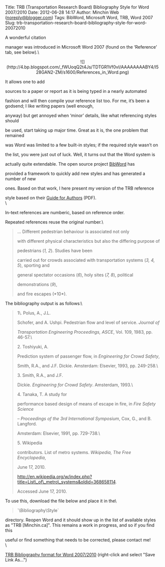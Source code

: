 Title: TRB (Transportation Research Board) Bibliography Style for Word 2007/2010
Date: 2012-06-28 14:17
Author: Minchin Web (noreply@blogger.com)
Tags: BibWord, Microsoft Word, TRB, Word 2007
Slug: trb-transportation-research-board-bibliography-style-for-word-20072010

A wonderful citation

manager was introduced in Microsoft Word 2007 (found on the ‘Reference’
tab, see below).\

<div class="separator" style="clear: both; text-align: center;">

</p>
<p>
![](http://4.bp.blogspot.com/_fWUoqQ2t4Js/TDTGR1Vf0vI/AAAAAAAABY4/I528GAN2-ZM/s1600/References_in_Word.png)

</div>

</p>
It allows one to add

sources to a paper or report as it is being typed in a nearly automated

fashion and will then compile your reference list too. For me, it’s been
a godsend; I like writing papers (well enough,

anyway) but get annoyed when ‘minor’ details, like what referencing
styles should

be used, start taking up major time. Great as it is, the one problem
that remained

was Word was limited to a few built-in styles; if the required style
wasn’t on

the list, you were just out of luck. Well, it turns out that the Word
system is

actually quite extendable. The open source project
[BibWord](http://bibword.codeplex.com/) has

provided a framework to quickly add new styles and has generated a
number of new

ones. Based on that work, I here present my version of the TRB reference

style based on their [Guide for
Authors](http://onlinepubs.trb.org/onlinepubs/AM/InfoForAuthors.pdf) (PDF).\
\

In-text references are numberic, based on reference order.

Repeated references reuse the original number.\

> </p>
> ... Different pedestrian behaviour is associated not only
>
> with different physical characteristics but also the differing purpose
> of
>
> pedestrians (*1, 2*). Studies have been
>
> carried out for crowds associated with transportation systems (*3, 4,
> 5*), sporting and
>
> general spectator occasions (*6*), holy sites (*7, 8*), political
>
> demonstrations (*9*),
>
> <p>
> and fire escapes (*10*).

</p>
The bibliography output is as follows:\

> </p>
> 1\. Polus, A., J.L.
>
> Schofer, and A. Ushpi. Pedestrian flow and level of service.
> <i>Journal of
>
> Transportation Engineering Proceedings, ASCE</i>, Vol. 109, 1983, pp.
> 46-57.\
>
> 2\. Toshiyuki, A.
>
> Prediction system of passenger flow, in *Engineering for Crowd
> Safety*,
>
> Smith, R.A., and J.F. Dickie. Amsterdam: Elsevier, 1993, pp. 249-258.\
>
> 3\. Smith, R.A., and J.F.
>
> Dickie. *Engineering for Crowd Safety*. Amsterdam, 1993.\
>
> 4\. Tanaka, T. A study for
>
> performance based design of means of escape in fire, in <i>Fire Safety
> Science
>
> – Proceedings of the 3rd International Symposium</i>, Cox, G., and B.
> Langford.
>
> Amsterdam: Elsevier, 1991, pp. 729-738.\
>
> 5\. Wikipedia
>
> contributors. List of metro systems. *Wikipedia, The Free
> Encyclopedia*,
>
> June 17, 2010.
>
> http://en.wikipedia.org/w/index.php?title=List\_of\_metro\_systems&oldid=368658114.
>
> <p>
> Accessed June 17, 2010.

</p>
To use this, download the file below and place it in the\

> </p>
> <p>
> `<winword.exe directory>\Bibliography\Style`

</p>
directory. Reopen Word and it should show up in the list of available
styles as "TRB [Minchin.ca]". This remains a work in progress, and so if
you find this

useful or find something that needs to be corrected, please contact me!\
\

[TRB Bibliography format for Word
2007/2010](http://minchin.ca/TRB_Minchin.ca.XSL) (right-click and select
"Save Link As...")

